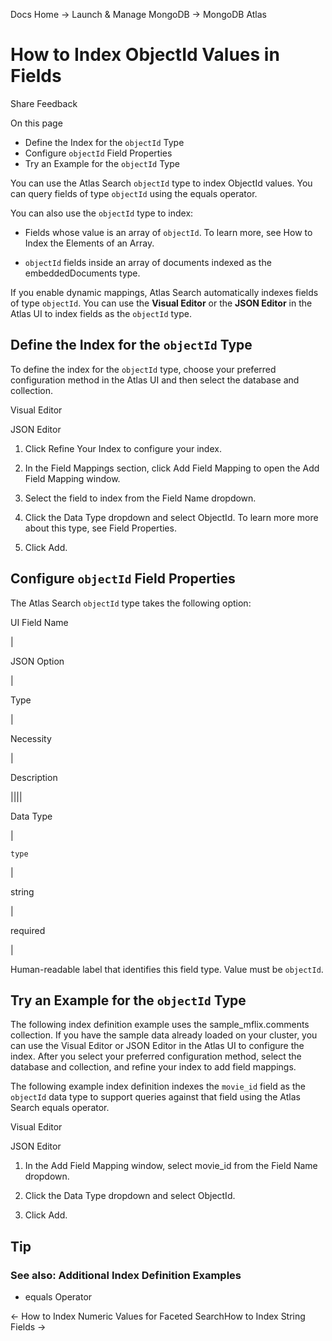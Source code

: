 Docs Home → Launch & Manage MongoDB → MongoDB Atlas

# How to Index ObjectId Values in Fields

Share Feedback

On this page

  * Define the Index for the `objectId` Type
  * Configure `objectId` Field Properties
  * Try an Example for the `objectId` Type

You can use the Atlas Search `objectId` type to index ObjectId values. You can
query fields of type `objectId` using the equals operator.

You can also use the `objectId` type to index:

  * Fields whose value is an array of `objectId`. To learn more, see How to Index the Elements of an Array.

  * `objectId` fields inside an array of documents indexed as the embeddedDocuments type.

If you enable dynamic mappings, Atlas Search automatically indexes fields of
type `objectId`. You can use the **Visual Editor** or the **JSON Editor** in
the Atlas UI to index fields as the `objectId` type.

## Define the Index for the `objectId` Type

To define the index for the `objectId` type, choose your preferred
configuration method in the Atlas UI and then select the database and
collection.

Visual Editor

JSON Editor

  1. Click Refine Your Index to configure your index.

  2. In the Field Mappings section, click Add Field Mapping to open the Add Field Mapping window.

  3. Select the field to index from the Field Name dropdown.

  4. Click the Data Type dropdown and select ObjectId. To learn more more about this type, see Field Properties.

  5. Click Add.

## Configure `objectId` Field Properties

The Atlas Search `objectId` type takes the following option:

UI Field Name

|

JSON Option

|

Type

|

Necessity

|

Description  
  
||||  
  
Data Type

|

`type`

|

string

|

required

|

Human-readable label that identifies this field type. Value must be
`objectId`.  
  
## Try an Example for the `objectId` Type

The following index definition example uses the sample_mflix.comments
collection. If you have the sample data already loaded on your cluster, you
can use the Visual Editor or JSON Editor in the Atlas UI to configure the
index. After you select your preferred configuration method, select the
database and collection, and refine your index to add field mappings.

The following example index definition indexes the `movie_id` field as the
`objectId` data type to support queries against that field using the Atlas
Search equals operator.

Visual Editor

JSON Editor

  1. In the Add Field Mapping window, select movie_id from the Field Name dropdown.

  2. Click the Data Type dropdown and select ObjectId.

  3. Click Add.

## Tip

### See also: Additional Index Definition Examples

  * equals Operator

← How to Index Numeric Values for Faceted SearchHow to Index String Fields →

